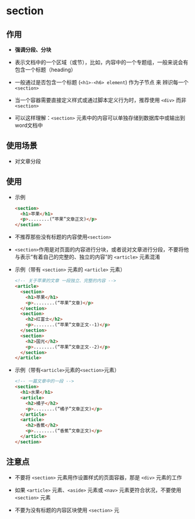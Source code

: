 # section

## 作用

- **强调分段、分块**

- 表示文档中的一个区域（或节），比如，内容中的一个专题组，一般来说会有包含一个标题（heading）

- 一般通过是否包含一个标题 (`<h1>-<h6> element`) 作为子节点 来 辨识每一个`<section>`

- 当一个容器需要直接定义样式或通过脚本定义行为时，推荐使用 `<div>` 而非 `<section>`

- 可以这样理解：`<section>` 元素中的内容可以单独存储到数据库中或输出到word文档中

## 使用场景

- 对文章分段

## 使用

- 示例

    ```html
    <section>
      <h1>苹果</h1>
      <p>........(“苹果”文章正文)</p>
    </section>
    ```

- 不推荐那些没有标题的内容使用`<section>`

- `<section>`作用是对页面的内容进行分块，或者说对文章进行分段，不要将他与表示“有着自己的完整的、独立的内容”的 `<article>` 元素混淆

- 示例（带有 `<section>` 元素的 `<article>` 元素）

    ```html
    <!-- 关于苹果的文章 一段独立、完整的内容 -->
    <article>
      <section>
        <h1>苹果</h1>
        <p>........(“苹果”文章)</p>
      </section>
      <section>
        <h2>红富士</h2>
        <p>........(“苹果”文章正文--1)</p>
      </section>
      <section>
        <h2>国光</h2>
        <p>........(“苹果”文章正文--2)</p>
      </section>
    </article>
    ```

- 示例（带有`<article>`元素的`<section>`元素）

    ```html
    <!-- 一篇文章中的一段 -->
    <section>
      <h1>水果</h1>
      <article>
        <h2>橘子</h2>
        <p>........(“橘子”文章正文)</p>
      </article>
      <article>
        <h2>香蕉</h2>
        <p>........(“香蕉”文章正文)</p>
      </article>
    </section>
    ```

## 注意点

- 不要将 `<section>` 元素用作设置样式的页面容器，那是 `<div>` 元素的工作

- 如果 `<article>` 元素、`<aside>` 元素或 `<nav>` 元素更符合状况，不要使用 `<section>` 元素

- 不要为没有标题的内容区块使用 `<section>` 元
